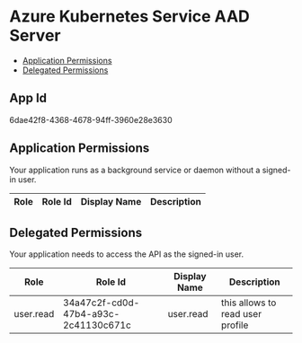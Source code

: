 # Azure Kubernetes Service AAD Server
- [Application Permissions](#application-permissions)
- [Delegated Permissions](#delegated-permissions)

## App Id
6dae42f8-4368-4678-94ff-3960e28e3630

## Application Permissions
Your application runs as a background service or daemon without a signed-in user.

| Role | Role Id | Display Name | Description |
|---|---|---|---|

## Delegated Permissions
Your application needs to access the API as the signed-in user. 

| Role | Role Id | Display Name | Description |
|---|---|---|---|
| user.read | 34a47c2f-cd0d-47b4-a93c-2c41130c671c | user.read | this allows to read user profile |

